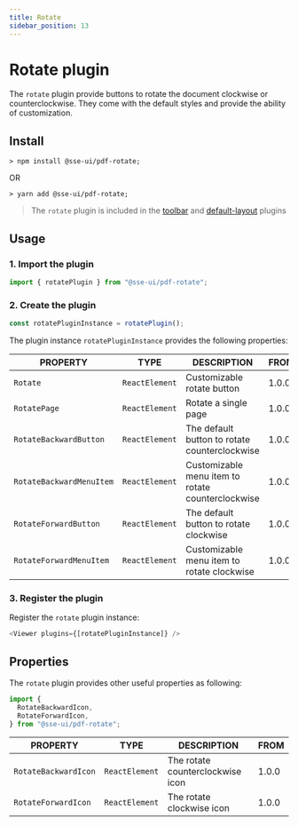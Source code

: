 ```yaml
---
title: Rotate
sidebar_position: 13
---
```


# Rotate plugin

The `rotate` plugin provide buttons to rotate the document clockwise or counterclockwise. They come with the default styles and provide the ability of customization.

## Install

```
> npm install @sse-ui/pdf-rotate;
```

OR

```
> yarn add @sse-ui/pdf-rotate;
```

> The `rotate` plugin is included in the [toolbar](/docs/sse-pdf-viewer/plugins/Toolbar) and [default-layout](/docs/sse-pdf-viewer/plugins/Default-layout) plugins

## Usage

### 1. Import the plugin

```javascript
import { rotatePlugin } from "@sse-ui/pdf-rotate";
```

### 2. Create the plugin

```javascript
const rotatePluginInstance = rotatePlugin();
```

The plugin instance `rotatePluginInstance` provides the following properties:

| PROPERTY                 | TYPE           | DESCRIPTION                                       | FROM  |
| ------------------------ | -------------- | ------------------------------------------------- | ----- |
| `Rotate`                 | `ReactElement` | Customizable rotate button                        | 1.0.0 |
| `RotatePage`             | `ReactElement` | Rotate a single page                              | 1.0.0 |
| `RotateBackwardButton`   | `ReactElement` | The default button to rotate counterclockwise     | 1.0.0 |
| `RotateBackwardMenuItem` | `ReactElement` | Customizable menu item to rotate counterclockwise | 1.0.0 |
| `RotateForwardButton`    | `ReactElement` | The default button to rotate clockwise            | 1.0.0 |
| `RotateForwardMenuItem`  | `ReactElement` | Customizable menu item to rotate clockwise        | 1.0.0 |

### 3. Register the plugin

Register the `rotate` plugin instance:

```javascript
<Viewer plugins={[rotatePluginInstance]} />
```

## Properties

The `rotate` plugin provides other useful properties as following:

```javascript
import {
  RotateBackwardIcon,
  RotateForwardIcon,
} from "@sse-ui/pdf-rotate";
```

| PROPERTY             | TYPE           | DESCRIPTION                      | FROM  |
| -------------------- | -------------- | -------------------------------- | ----- |
| `RotateBackwardIcon` | `ReactElement` | The rotate counterclockwise icon | 1.0.0 |
| `RotateForwardIcon`  | `ReactElement` | The rotate clockwise icon        | 1.0.0 |
